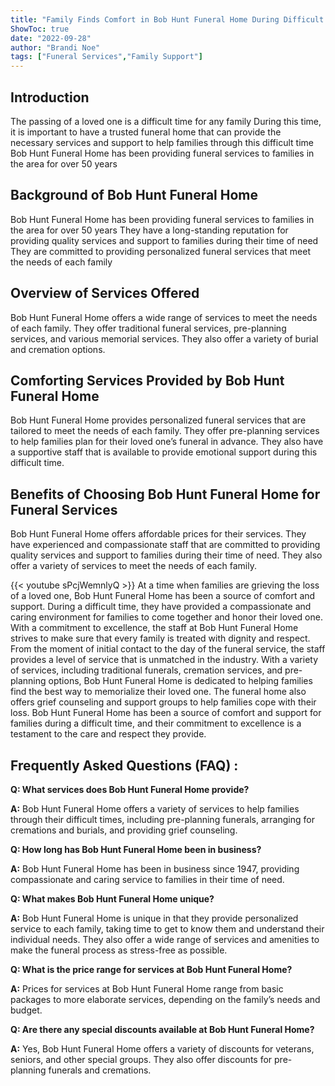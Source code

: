```yaml
---
title: "Family Finds Comfort in Bob Hunt Funeral Home During Difficult Time"
ShowToc: true 
date: "2022-09-28"
author: "Brandi Noe" 
tags: ["Funeral Services","Family Support"]
---
```

## Introduction 
The passing of a loved one is a difficult time for any family During this time, it is important to have a trusted funeral home that can provide the necessary services and support to help families through this difficult time Bob Hunt Funeral Home has been providing funeral services to families in the area for over 50 years

## Background of Bob Hunt Funeral Home
Bob Hunt Funeral Home has been providing funeral services to families in the area for over 50 years They have a long-standing reputation for providing quality services and support to families during their time of need They are committed to providing personalized funeral services that meet the needs of each family

## Overview of Services Offered
Bob Hunt Funeral Home offers a wide range of services to meet the needs of each family. They offer traditional funeral services, pre-planning services, and various memorial services. They also offer a variety of burial and cremation options.

## Comforting Services Provided by Bob Hunt Funeral Home
Bob Hunt Funeral Home provides personalized funeral services that are tailored to meet the needs of each family. They offer pre-planning services to help families plan for their loved one’s funeral in advance. They also have a supportive staff that is available to provide emotional support during this difficult time.

## Benefits of Choosing Bob Hunt Funeral Home for Funeral Services
Bob Hunt Funeral Home offers affordable prices for their services. They have experienced and compassionate staff that are committed to providing quality services and support to families during their time of need. They also offer a variety of services to meet the needs of each family.

{{< youtube sPcjWemnlyQ >}} 
At a time when families are grieving the loss of a loved one, Bob Hunt Funeral Home has been a source of comfort and support. During a difficult time, they have provided a compassionate and caring environment for families to come together and honor their loved one. With a commitment to excellence, the staff at Bob Hunt Funeral Home strives to make sure that every family is treated with dignity and respect. From the moment of initial contact to the day of the funeral service, the staff provides a level of service that is unmatched in the industry. With a variety of services, including traditional funerals, cremation services, and pre-planning options, Bob Hunt Funeral Home is dedicated to helping families find the best way to memorialize their loved one. The funeral home also offers grief counseling and support groups to help families cope with their loss. Bob Hunt Funeral Home has been a source of comfort and support for families during a difficult time, and their commitment to excellence is a testament to the care and respect they provide.

## Frequently Asked Questions (FAQ) :
**Q: What services does Bob Hunt Funeral Home provide?**

**A:** Bob Hunt Funeral Home offers a variety of services to help families through their difficult times, including pre-planning funerals, arranging for cremations and burials, and providing grief counseling. 

**Q: How long has Bob Hunt Funeral Home been in business?**

**A:** Bob Hunt Funeral Home has been in business since 1947, providing compassionate and caring service to families in their time of need. 

**Q: What makes Bob Hunt Funeral Home unique?**

**A:** Bob Hunt Funeral Home is unique in that they provide personalized service to each family, taking time to get to know them and understand their individual needs. They also offer a wide range of services and amenities to make the funeral process as stress-free as possible. 

**Q: What is the price range for services at Bob Hunt Funeral Home?**

**A:** Prices for services at Bob Hunt Funeral Home range from basic packages to more elaborate services, depending on the family’s needs and budget. 

**Q: Are there any special discounts available at Bob Hunt Funeral Home?**

**A:** Yes, Bob Hunt Funeral Home offers a variety of discounts for veterans, seniors, and other special groups. They also offer discounts for pre-planning funerals and cremations.



